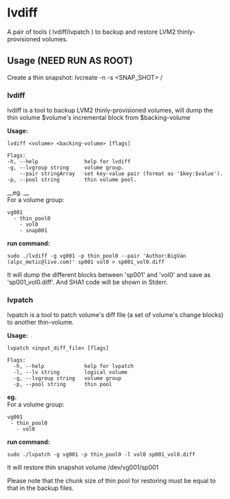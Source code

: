 # lvdiff

A pair of tools ( lvdiff/lvpatch ) to backup and restore LVM2 thinly-provisioned volumes.


## Usage (__NEED RUN AS ROOT__)

Create a thin snapshot: lvcreate -n -s <SNAP\_SHOT> <VGNAME>/<VLNAME>

### lvdiff
lvdiff is a tool to backup LVM2 thinly-provisioned volumes, will dump the thin volume $volume's incremental block from $backing-volume

__Usage:__  

    lvdiff <volume> <backing-volume> [flags]

    Flags:
    -h, --help               help for lvdiff  
    -g, --lvgroup string     volume group.  
        --pair stringArray   set key-value pair (format as '$key:$value').  
    -p, --pool string        thin volume pool.

__eg.  __  
For a volume group:

    vg001
      - thin_pool0
        - vol0
        - snap001
   __run command:__  
     
    sudo ./lvdiff -g vg001 -p thin_pool0 --pair 'Author:BigVan (alpc_metic@live.com)' sp001 vol0 > sp001_vol0.diff

   It will dump the different blocks between 'sp001' and 'vol0' and save as 'sp001\_vol0.diff'. And SHA1 code will be shown in Stderr.
    

### lvpatch
lvpatch is a tool to patch volume's diff file (a set of volume's change blocks) to another thin-volume.

__Usage:__

    lvpatch <input_diff_file> [flags]
    
    Flags:
      -h, --help             help for lvpatch
      -l, --lv string        logical volume
      -g, --lvgroup string   volume group
      -p, --pool string      thin pool

__eg.__  
For a volume group:  

    vg001
     - thin_pool0
       - vol0

   __run command:__  
   
    sudo ./lvpatch -g vg001 -p thin_pool0 -l vol0 sp001_vol0.diff

   It will restore thin snapshot volume /dev/vg001/sp001
   

Please note that the chunk size of thin pool for restoring must be equal to that in the backup files.
